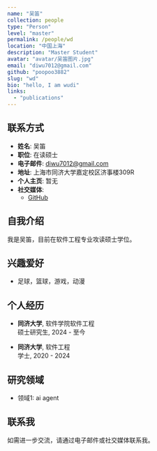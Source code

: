 ```yaml
---
name: "吴笛"
collection: people
type: "Person"
level: "master"
permalink: /people/wd
location: "中国上海"
description: "Master Student"
avatar: "avatar/吴笛图片.jpg"
email: "diwu7012@gmail.com"
github: "poopoo3882"
slug: "wd"
bio: "hello, I am wudi"
links:
  - "publications"
---
```


## 联系方式

- **姓名**: 吴笛
- **职位**: 在读硕士
- **电子邮件**: diwu7012@gmail.com
- **地址**: 上海市同济大学嘉定校区济事楼309R
- **个人主页**: 暂无
- **社交媒体**:
    - [GitHub](https://github.com/poopoo3882)



## 自我介绍

我是吴笛，目前在软件工程专业攻读硕士学位。

## 兴趣爱好

- 足球，篮球，游戏，动漫

## 个人经历

- **同济大学**, 软件学院软件工程  
  硕士研究生, 2024 - 至今

- **同济大学**, 软件工程  
  学士, 2020 - 2024


## 研究领域

- 领域1: ai agent


## 联系我

如需进一步交流，请通过电子邮件或社交媒体联系我。
